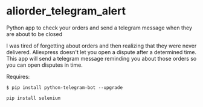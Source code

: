 # aliorder_telegram_alert
Python app to check your orders and send a telegram message when they are about to be closed

I was tired of forgetting about orders and then realizing that they were never delivered. Aliexpress doesn't let you open a dispute after a determined time.
This app will send a telegram message reminding you about those orders so you can open disputes in time.

Requires:
```
$ pip install python-telegram-bot --upgrade
```
```
pip install selenium
```
